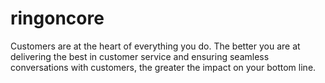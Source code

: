 # ringoncore
Customers are at the heart of everything you do. The better you are at delivering the best in customer service and ensuring seamless conversations with customers, the greater the impact on your bottom line. 
